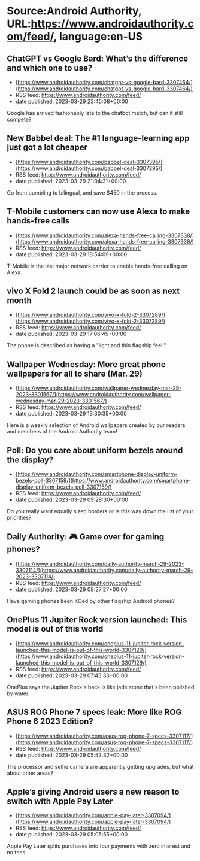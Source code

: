# Source:Android Authority, URL:https://www.androidauthority.com/feed/, language:en-US

## ChatGPT vs Google Bard: What’s the difference and which one to use?
 - [https://www.androidauthority.com/chatgpt-vs-google-bard-3307464/](https://www.androidauthority.com/chatgpt-vs-google-bard-3307464/)
 - RSS feed: https://www.androidauthority.com/feed/
 - date published: 2023-03-29 23:45:08+00:00

Google has arrived fashionably late to the chatbot match, but can it still compete?

## New Babbel deal: The #1 language-learning app just got a lot cheaper
 - [https://www.androidauthority.com/babbel-deal-3307395/](https://www.androidauthority.com/babbel-deal-3307395/)
 - RSS feed: https://www.androidauthority.com/feed/
 - date published: 2023-03-29 21:04:31+00:00

Go from bumbling to bilingual, and save $450 in the process.

## T-Mobile customers can now use Alexa to make hands-free calls
 - [https://www.androidauthority.com/alexa-hands-free-calling-3307338/](https://www.androidauthority.com/alexa-hands-free-calling-3307338/)
 - RSS feed: https://www.androidauthority.com/feed/
 - date published: 2023-03-29 18:54:09+00:00

T-Mobile is the last major network carrier to enable hands-free calling on Alexa.

## vivo X Fold 2 launch could be as soon as next month
 - [https://www.androidauthority.com/vivo-x-fold-2-3307289/](https://www.androidauthority.com/vivo-x-fold-2-3307289/)
 - RSS feed: https://www.androidauthority.com/feed/
 - date published: 2023-03-29 17:06:45+00:00

The phone is described as having a "light and thin flagship feel."

## Wallpaper Wednesday: More great phone wallpapers for all to share (Mar. 29)
 - [https://www.androidauthority.com/wallpaper-wednesday-mar-29-2023-3301567/](https://www.androidauthority.com/wallpaper-wednesday-mar-29-2023-3301567/)
 - RSS feed: https://www.androidauthority.com/feed/
 - date published: 2023-03-29 13:30:35+00:00

Here is a weekly selection of Android wallpapers created by our readers and members of the Android Authority team!

## Poll: Do you care about uniform bezels around the display?
 - [https://www.androidauthority.com/smartphone-display-uniform-bezels-poll-3307159/](https://www.androidauthority.com/smartphone-display-uniform-bezels-poll-3307159/)
 - RSS feed: https://www.androidauthority.com/feed/
 - date published: 2023-03-29 09:28:30+00:00

Do you really want equally sized borders or is this way down the list of your priorities?

## Daily Authority: 🎮 Game over for gaming phones?
 - [https://www.androidauthority.com/daily-authority-march-29-2023-3307114/](https://www.androidauthority.com/daily-authority-march-29-2023-3307114/)
 - RSS feed: https://www.androidauthority.com/feed/
 - date published: 2023-03-29 08:27:27+00:00

Have gaming phones been KOed by other flagship Android phones?

## OnePlus 11 Jupiter Rock version launched: This model is out of this world
 - [https://www.androidauthority.com/oneplus-11-jupiter-rock-version-launched-this-model-is-out-of-this-world-3307129/](https://www.androidauthority.com/oneplus-11-jupiter-rock-version-launched-this-model-is-out-of-this-world-3307129/)
 - RSS feed: https://www.androidauthority.com/feed/
 - date published: 2023-03-29 07:45:33+00:00

OnePlus says the Jupiter Rock's back is like jade stone that's been polished by water.

## ASUS ROG Phone 7 specs leak: More like ROG Phone 6 2023 Edition?
 - [https://www.androidauthority.com/asus-rog-phone-7-specs-3307117/](https://www.androidauthority.com/asus-rog-phone-7-specs-3307117/)
 - RSS feed: https://www.androidauthority.com/feed/
 - date published: 2023-03-29 05:52:32+00:00

The processor and selfie camera are apparently getting upgrades, but what about other areas?

## Apple’s giving Android users a new reason to switch with Apple Pay Later
 - [https://www.androidauthority.com/apple-pay-later-3307094/](https://www.androidauthority.com/apple-pay-later-3307094/)
 - RSS feed: https://www.androidauthority.com/feed/
 - date published: 2023-03-29 05:05:55+00:00

Apple Pay Later splits purchases into four payments with zero interest and no fees.

